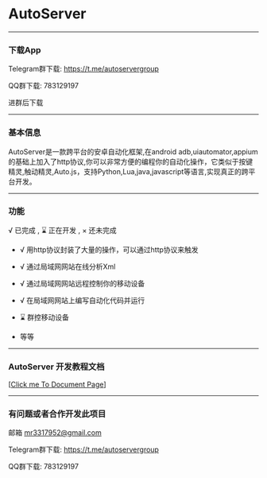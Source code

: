 
# AutoServer

------------

### 下载App

Telegram群下载: https://t.me/autoservergroup

QQ群下载: 783129197

进群后下载

------------

### 基本信息

AutoServer是一款跨平台的安卓自动化框架,在android adb,uiautomator,appium的基础上加入了http协议,你可以非常方便的编程你的自动化操作，它类似于按键精灵,触动精灵,Auto.js，支持Python,Lua,java,javascript等语言,实现真正的跨平台开发。

------------

### 功能

√ 已完成  , ⌛ 正在开发 , × 还未完成

- √ 用http协议封装了大量的操作，可以通过http协议来触发

- √ 通过局域网网站在线分析Xml

- √ 通过局域网网站远程控制你的移动设备

- √ 在局域网网站上编写自动化代码并运行

- ⌛ 群控移动设备

- 等等

------------

### AutoServer 开发教程文档

[[Click me To Document Page](https://github.com/MarsDiplomatToEarth/AutoServer/blob/master/AutoServer_Http_Api_Document.md "Click me To Document Page")]

------------

### 有问题或者合作开发此项目

邮箱 mr3317952@gmail.com

Telegram群下载: https://t.me/autoservergroup

QQ群下载: 783129197
